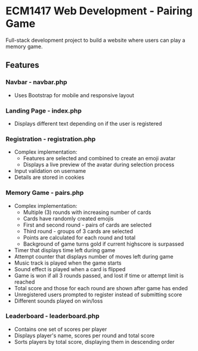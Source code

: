 # ECM1417 Web Development - Pairing Game

Full-stack development project to build a website where users can play a memory game.

## Features

### Navbar - navbar.php

* Uses Bootstrap for mobile and responsive layout

### Landing Page - index.php

* Displays different text depending on if the user is registered

### Registration - registration.php

* Complex implementation:
    * Features are selected and combined to create an emoji avatar
    * Displays a live preview of the avatar during selection process
* Input validation on username
* Details are stored in cookies

### Memory Game - pairs.php

* Complex implementation:
    * Multiple (3) rounds with increasing number of cards
    * Cards have randomly created emojis
    * First and second round - pairs of cards are selected
    * Third round - groups of 3 cards are selected
    * Points are calculated for each round and total
    * Background of game turns gold if current highscore is surpassed
* Timer that displays time left during game
* Attempt counter that displays number of moves left during game
* Music track is played when the game starts
* Sound effect is played when a card is flipped
* Game is won if all 3 rounds passed, and lost if time or attempt limit is reached
* Total score and those for each round are shown after game has ended
* Unregistered users prompted to register instead of submitting score
* Different sounds played on win/loss

### Leaderboard - leaderboard.php

* Contains one set of scores per player
* Displays player's name, scores per round and total score
* Sorts players by total score, displaying them in descending order
